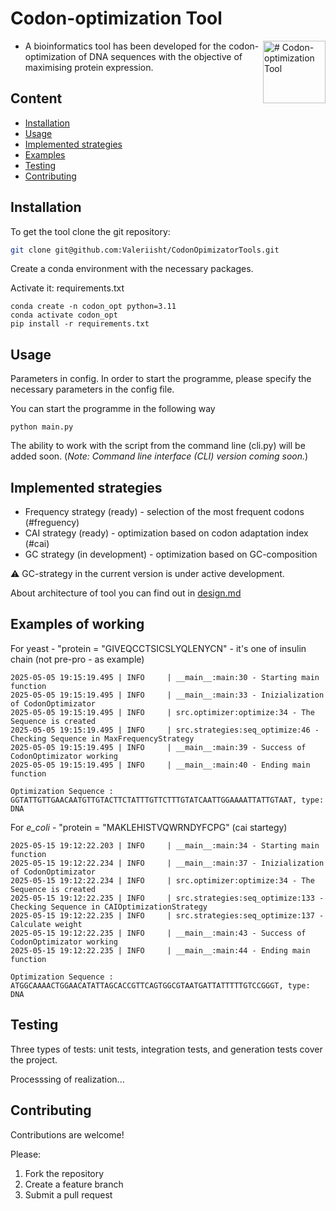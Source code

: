 # Codon-optimization Tool

<img align=right src="https://github.com/user-attachments/assets/86306224-642a-4b98-a3b5-045a5f8444ba" alt="# Codon-optimization Tool" width="100"/>

- A bioinformatics tool has been developed for the codon-optimization of DNA sequences with the objective of maximising protein expression.


## Content
- [Installation](#Installation)
- [Usage](#Usage)
- [Implemented strategies](#implemented-strategies)
- [Examples](#examples-of-working)
- [Testing](#Testing)
- [Contributing](#Contributing)

## Installation

To get the tool clone the git repository:

```sh
git clone git@github.com:Valeriisht/CodonOpimizatorTools.git
```
Create a conda environment with the necessary packages. 

Activate it: requirements.txt

```
conda create -n codon_opt python=3.11
conda activate codon_opt
pip install -r requirements.txt
```

## Usage

Parameters in config. In order to start the programme, please specify the necessary parameters in the config file. 

You can start the programme in the following way

``` 
python main.py
```

The ability to work with the script from the command line (cli.py) will be added soon.
(*Note: Command line interface (CLI) version coming soon.*)

## Implemented strategies

- Frequency strategy (ready) - selection of the most frequent codons (#freguency)
- CAI strategy (ready) - optimization based on codon adaptation index (#cai)
- GC strategy (in development) - optimization based on GC-composition

⚠️ GC-strategy in the current version is under active development.

About architecture of tool you can find out in [design.md](https://github.com/Valeriisht/CodonOpimizatorTools/blob/main/docs/design.md)

## Examples of working

For yeast - "protein = "GIVEQCCTSICSLYQLENYCN"  - it's one of insulin chain (not pre-pro - as example)

```
2025-05-05 19:15:19.495 | INFO     | __main__:main:30 - Starting main function
2025-05-05 19:15:19.495 | INFO     | __main__:main:33 - Inizialization of CodonOptimizator
2025-05-05 19:15:19.495 | INFO     | src.optimizer:optimize:34 - The Sequence is created
2025-05-05 19:15:19.495 | INFO     | src.strategies:seq_optimize:46 - Checking Sequence in MaxFrequencyStrategy
2025-05-05 19:15:19.495 | INFO     | __main__:main:39 - Success of CodonOptimizator working
2025-05-05 19:15:19.495 | INFO     | __main__:main:40 - Ending main function

Optimization Sequence : GGTATTGTTGAACAATGTTGTACTTCTATTTGTTCTTTGTATCAATTGGAAAATTATTGTAAT, type: DNA
```

For *e_coli* - "protein = "MAKLEHISTVQWRNDYFCPG" (cai startegy)

```
2025-05-15 19:12:22.203 | INFO     | __main__:main:34 - Starting main function
2025-05-15 19:12:22.234 | INFO     | __main__:main:37 - Inizialization of CodonOptimizator
2025-05-15 19:12:22.234 | INFO     | src.optimizer:optimize:34 - The Sequence is created
2025-05-15 19:12:22.235 | INFO     | src.strategies:seq_optimize:133 - Checking Sequence in CAIOptimizationStrategy
2025-05-15 19:12:22.235 | INFO     | src.strategies:seq_optimize:137 - Calculate weight
2025-05-15 19:12:22.235 | INFO     | __main__:main:43 - Success of CodonOptimizator working
2025-05-15 19:12:22.235 | INFO     | __main__:main:44 - Ending main function

Optimization Sequence : ATGGCAAAACTGGAACATATTAGCACCGTTCAGTGGCGTAATGATTATTTTTGTCCGGGT, type: DNA
```

## Testing

Three types of tests: unit tests, integration tests, and generation tests cover the project.

Processsing of realization...

## Contributing

Contributions are welcome!

Please:

1) Fork the repository
2) Create a feature branch
3) Submit a pull request




